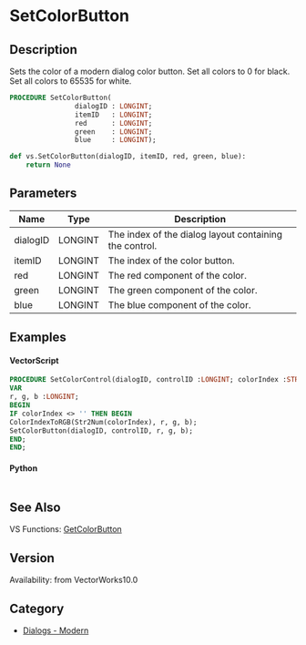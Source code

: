 # SetColorButton

## Description
Sets the color of a modern dialog color button. Set all colors to 0 for black. Set all colors to 65535 for white.

```pascal
PROCEDURE SetColorButton(
				dialogID : LONGINT;
				itemID   : LONGINT;
				red      : LONGINT;
				green    : LONGINT;
				blue     : LONGINT);
```

```python
def vs.SetColorButton(dialogID, itemID, red, green, blue):
    return None
```

## Parameters
|Name|Type|Description|
|---|---|---|
|dialogID|LONGINT|The index of the dialog layout containing the control.|
|itemID|LONGINT|The index of the color button.|
|red|LONGINT|The red component of the color.|
|green|LONGINT|The green component of the color.|
|blue|LONGINT|The blue component of the color.|

## Examples
#### VectorScript ####
```pascal
PROCEDURE SetColorControl(dialogID, controlID :LONGINT; colorIndex :STRING);
VAR
r, g, b :LONGINT;
BEGIN
IF colorIndex <> '' THEN BEGIN
ColorIndexToRGB(Str2Num(colorIndex), r, g, b);
SetColorButton(dialogID, controlID, r, g, b);
END;
END;
```
#### Python ####
```python

```

## See Also
VS Functions:
[GetColorButton](GetColorButton.md)

## Version
Availability: from VectorWorks10.0

## Category
* [Dialogs - Modern](../Categories/Dialogs%20-%20Modern.md)
